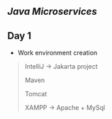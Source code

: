 
## _Java Microservices_

## Day 1
- Work environment creation

> IntelliJ -> Jakarta project
> 
> Maven
> 
> Tomcat
> 
> XAMPP -> Apache + MySql
